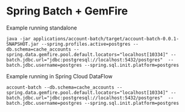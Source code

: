 # Spring Batch + GemFire

Example running standalone

```shell
java -jar applications/account-batch/target/account-batch-0.0.1-SNAPSHOT.jar --spring.profiles.active=postgres --db.schema=cache_accounts --spring.data.gemfire.pool.default.locators="localhost[10334]" --batch.jdbc.url="jdbc:postgresql://localhost:5432/postgres"  --batch.jdbc.username=postgres --spring.sql.init.platform=postgres
```


Example running in Spring Cloud DataFlow
```shell
account-batch --db.schema=cache_accounts --spring.data.gemfire.pool.default.locators="localhost[10334]" --batch.jdbc.url="jdbc:postgresql://localhost:5432/postgres"  --batch.jdbc.username=postgres --spring.sql.init.platform=postgres
```
